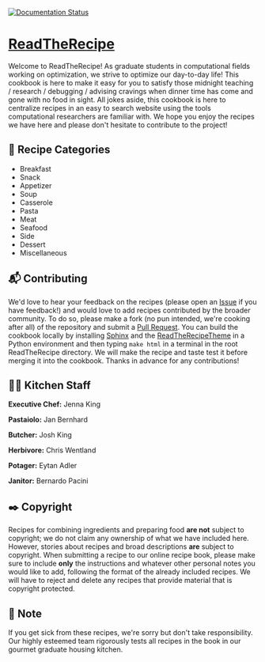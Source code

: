 [![Documentation Status](https://readthedocs.org/projects/readtherecipe/badge/?version=latest)](https://readtherecipe.readthedocs.io/en/latest/?badge=latest)

[ReadTheRecipe](https://readtherecipe.readthedocs.io/en/latest/)
================================================================

Welcome to ReadTheRecipe!
As graduate students in computational fields working on optimization, we strive to optimize our day-to-day life!
This cookbook is here to make it easy for you to satisfy those midnight teaching / research / debugging / advising cravings when dinner time has come and gone with no food in sight.
All jokes aside, this cookbook is here to centralize recipes in an easy to search website using the tools computational researchers are familiar with.
We hope you enjoy the recipes we have here and please don't hesitate to contribute to the project!

:page_with_curl: Recipe Categories
----------------------------------

* Breakfast
* Snack
* Appetizer
* Soup
* Casserole
* Pasta
* Meat
* Seafood
* Side
* Dessert
* Miscellaneous

:mailbox_with_mail: Contributing
--------------------------------

We'd love to hear your feedback on the recipes (please open an [Issue](https://github.com/bernardopacini/ReadTheRecipe/issues) if you have feedback!) and would love to add recipes contributed by the broader community.
To do so, please make a fork (no pun intended, we're cooking after all) of the repository and submit a [Pull Request](https://github.com/bernardopacini/ReadTheRecipe/pulls).
You can build the cookbook locally by installing [Sphinx](https://pypi.org/project/Sphinx/) and the [ReadTheRecipeTheme](https://github.com/bernardopacini/ReadTheRecipeTheme) in a Python environment and then typing `make html` in a terminal in the root ReadTheRecipe directory.
We will make the recipe and taste test it before merging it into the cookbook.
Thanks in advance for any contributions!

:cook: Kitchen Staff
--------------------

**Executive Chef:** Jenna King

**Pastaiolo:** Jan Bernhard

**Butcher:** Josh King

**Herbivore:** Chris Wentland

**Potager:** Eytan Adler

**Janitor:** Bernardo Pacini

:black_nib: Copyright
---------------------

Recipes for combining ingredients and preparing food **are not** subject to copyright; we do not claim any ownership of what we have included here.
However, stories about recipes and broad descriptions **are** subject to copyright.
When submitting a recipe to our online recipe book, please make sure to include **only** the instructions and whatever other personal notes you would like to add, following the format of the already included recipes.
We will have to reject and delete any recipes that provide material that is copyright protected.

:mega: Note
-----------
If you get sick from these recipes, we're sorry but don't take responsibility.
Our highly esteemed team rigorously tests all recipes in the book in our gourmet graduate housing kitchen.
